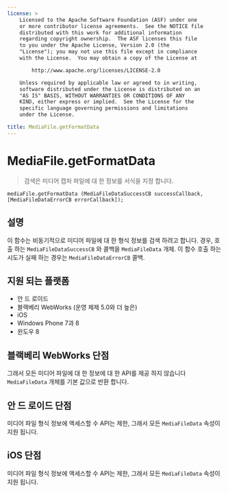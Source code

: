 ```yaml
---
license: >
    Licensed to the Apache Software Foundation (ASF) under one
    or more contributor license agreements.  See the NOTICE file
    distributed with this work for additional information
    regarding copyright ownership.  The ASF licenses this file
    to you under the Apache License, Version 2.0 (the
    "License"); you may not use this file except in compliance
    with the License.  You may obtain a copy of the License at

        http://www.apache.org/licenses/LICENSE-2.0

    Unless required by applicable law or agreed to in writing,
    software distributed under the License is distributed on an
    "AS IS" BASIS, WITHOUT WARRANTIES OR CONDITIONS OF ANY
    KIND, either express or implied.  See the License for the
    specific language governing permissions and limitations
    under the License.

title: MediaFile.getFormatData
---
```


# MediaFile.getFormatData

> 검색은 미디어 캡처 파일에 대 한 정보를 서식을 지정 합니다.

    mediaFile.getFormatData (MediaFileDataSuccessCB successCallback, [MediaFileDataErrorCB errorCallback]);
    

## 설명

이 함수는 비동기적으로 미디어 파일에 대 한 형식 정보를 검색 하려고 합니다. 경우, 호출 하는 `MediaFileDataSuccessCB` 와 콜백을 `MediaFileData` 개체. 이 함수 호출 하는 시도가 실패 하는 경우는 `MediaFileDataErrorCB` 콜백.

## 지원 되는 플랫폼

*   안 드 로이드
*   블랙베리 WebWorks (운영 체제 5.0와 더 높은)
*   iOS
*   Windows Phone 7과 8
*   윈도우 8

## 블랙베리 WebWorks 단점

그래서 모든 미디어 파일에 대 한 정보에 대 한 API를 제공 하지 않습니다 `MediaFileData` 개체를 기본 값으로 반환 합니다.

## 안 드 로이드 단점

미디어 파일 형식 정보에 액세스할 수 API는 제한, 그래서 모든 `MediaFileData` 속성이 지원 됩니다.

## iOS 단점

미디어 파일 형식 정보에 액세스할 수 API는 제한, 그래서 모든 `MediaFileData` 속성이 지원 됩니다.